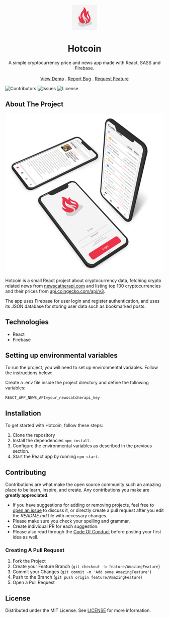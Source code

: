<br/>
<p align="center">
  <a href="https://github.com/MDBossss/hotcoin">
    <img src="images/logo.png" alt="Logo" width="80" height="80">
  </a>

  <h1 align="center">Hotcoin</h1>

  <p align="center">
    A simple cryptocurrency price and news app made with React, SASS and Firebase.
    <br/>
    <br/>
    <a href="https://github.com/MDBossss/hotcoin">View Demo</a>
    .
    <a href="https://github.com/MDBossss/hotcoin/issues">Report Bug</a>
    .
    <a href="https://github.com/MDBossss/hotcoin/issues">Request Feature</a>
  </p>
</p>

![Contributors](https://img.shields.io/github/contributors/MDBossss/hotcoin?color=dark-green) ![Issues](https://img.shields.io/github/issues/MDBossss/hotcoin) ![License](https://img.shields.io/github/license/MDBossss/hotcoin) 

## About The Project

![Screen Shot](images/showcase.png)

Hotcoin is a small React project about cryptocurrency data, fetching crypto related news from [newscatherapi.com](https://newscatcherapi.com/news-api) and listing top 100 cryptocurrencies and their prices from [api.coingecko.com/api/v3](https://api.coingecko.com/api/v3/coins/). 

The app uses Firebase for user login and register authentication, and uses its JSON database for storing user data such as bookmarked posts. 

## Technologies
* React
* Firebase

## Setting up environmental variables

To run the project, you will need to set up environmental variables. Follow the instructions below:

Create a .env file inside the project directory and define the following variables:

```
REACT_APP_NEWS_API=your_newscatcherapi_key
```

## Installation
To get started with Hotcoin, follow these steps:

1. Clone the repository
2. Install the dependencies `npm install`.
3. Configure the environmental variables as described in the previous section.
4. Start the React app by running `npm start`.

## Contributing

Contributions are what make the open source community such an amazing place to be learn, inspire, and create. Any contributions you make are **greatly appreciated**.
* If you have suggestions for adding or removing projects, feel free to [open an issue](https://github.com/MDBossss/hotcoin/issues/new) to discuss it, or directly create a pull request after you edit the *README.md* file with necessary changes.
* Please make sure you check your spelling and grammar.
* Create individual PR for each suggestion.
* Please also read through the [Code Of Conduct](https://github.com/MDBossss/hotcoin/blob/main/CODE_OF_CONDUCT.md) before posting your first idea as well.

### Creating A Pull Request

1. Fork the Project
2. Create your Feature Branch (`git checkout -b feature/AmazingFeature`)
3. Commit your Changes (`git commit -m 'Add some AmazingFeature'`)
4. Push to the Branch (`git push origin feature/AmazingFeature`)
5. Open a Pull Request

## License

Distributed under the MIT License. See [LICENSE](https://github.com/MDBossss/hotcoin/blob/main/LICENSE.md) for more information.
